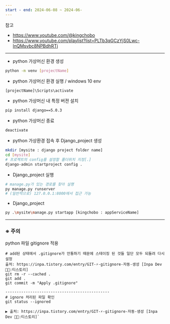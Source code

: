 ```yaml
---
start - end: 2024-06-08 ~ 2024-06-
---
```


참고

- https://www.youtube.com/@kingchobo
- https://www.youtube.com/playlist?list=PLTb3qGCzYjS0Lwc-lnQMsvbc8NPBdhRTj

---

- python 가상머신 환경 생성

```sh
python -m venv [projectName]
```

- python 가상머신 환경 실행 / windows 10 env

```sh
[projectName]\Scripts\activate
```

- python 가상머신 내 특정 버젼 설치

```sh
pip install django==5.0.3
```

- python 가상머신 종료

```sh
deactivate
```

- python 가상환경 접속 후 Django_project 생성

```sh
mkdir [mysite : django project folder name]
cd [mysite]
# 프로젝트의 config를 설정할 폴더위치 지정[.]
django-admin startproject config .
```

- Django_project 실행

```sh
# manage.py가 있는 경로를 찾아 실행
py manage.py runserver
# (일반적으로) 127.0.0.1:8000에서 접근 가능
```

- Django_project

```sh
py .\mysite\manage.py startapp [kingchobo : appServiceName]

```

---

### ※ 주의

python 파일 gitignore 적용

```shell
# add된 상태에서 .gitignore가 안통하기 때문에 스테이징 된 것들 일단 모두 되돌려 다시 설정
출처: https://inpa.tistory.com/entry/GIT-⚡️-gitignore-자동-생성 [Inpa Dev 👨‍💻:티스토리]
git rm -r --cached .
git add .
git commit -m "Apply .gitignore"

----------------------------------------------
# ignore 처리된 파일 확인
git status --ignored

▶ 출처: https://inpa.tistory.com/entry/GIT-⚡️-gitignore-자동-생성 [Inpa Dev 👨‍💻:티스토리]`
```
